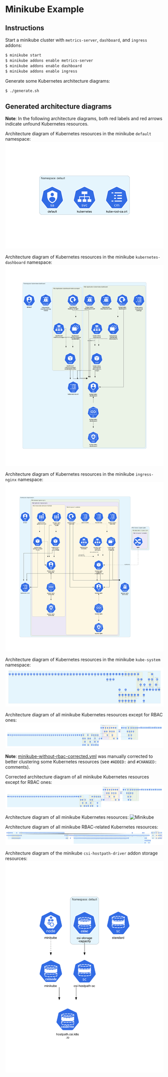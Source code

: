 # Minikube Example

## Instructions

Start a minikube cluster with `metrics-server`, `dashboard`, and `ingress` addons:

```sh
$ minikube start
$ minikube addons enable metrics-server 
$ minikube addons enable dashboard
$ minikube addons enable ingress
```

Generate some Kubernetes architecture diagrams:

```sh
$ ./generate.sh
```
## Generated architecture diagrams

**Note**: In the following architecture diagrams, both red labels and red arrows indicate unfound Kubernetes resources.

Architecture diagram of Kubernetes resources in the minikube `default` namespace:
![minikube default namespace](minikube-default.png)

Architecture diagram of Kubernetes resources in the minikube `kubernetes-dashboard` namespace:
![minikube kubernetes-dashboard namespace](minikube-dashboard.png)

Architecture diagram of Kubernetes resources in the minikube `ingress-nginx` namespace:
![minikube ingress-nginx namespace](minikube-ingress-nginx.png)

Architecture diagram of Kubernetes resources in the minikube `kube-system` namespace:
![minikube kube-system namespace](minikube-kube-system.png)

Architecture diagram of all minikube Kubernetes resources except for RBAC ones:
![minikube](minikube-without-rbac.png)

**Note**: [minikube-without-rbac-corrected.yml](minikube-without-rbac-corrected.yml) was manually corrected to better clustering some Kubernetes resources (see `#ADDED:` and `#CHANGED:` comments).

Corrected architecture diagram of all minikube Kubernetes resources except for RBAC ones:
![minikube](minikube-without-rbac-corrected.png)

Architecture diagram of all minikube Kubernetes resources:
![Minikube](minikube.png)

Architecture diagram of all minikube RBAC-related Kubernetes resources:
![Minikube RBAC](minikube-rbac.png)

Architecture diagram of the minikube `csi-hostpath-driver` addon storage resources:
![Minikube RBAC](minikube-storage-resources.png)
